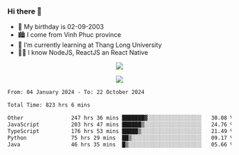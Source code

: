 ### Hi there 👋
- 🎂 My birthday is 02-09-2003
- 🏙️ I come from Vinh Phuc province
- 🌱 I’m currently learning at Thang Long University
- 🧑‍💻 I know NodeJS, ReactJS an React Native
<p align="center"><img src="https://github-readme-stats.vercel.app/api?username=tmquang0209&show_icons=true&theme=gradient"></p>
<p align="center"><img src="https://github-readme-stats.vercel.app/api/top-langs/?username=tmquang0209&hide=scss,css&langs_count=10"></p>
<!--START_SECTION:waka-->

```txt
From: 04 January 2024 - To: 22 October 2024

Total Time: 823 hrs 6 mins

Other               247 hrs 36 mins ███████▓░░░░░░░░░░░░░░░░░   30.08 %
JavaScript          203 hrs 47 mins ██████▒░░░░░░░░░░░░░░░░░░   24.76 %
TypeScript          176 hrs 53 mins █████▒░░░░░░░░░░░░░░░░░░░   21.49 %
Python              75 hrs 29 mins  ██▒░░░░░░░░░░░░░░░░░░░░░░   09.17 %
Java                46 hrs 35 mins  █▒░░░░░░░░░░░░░░░░░░░░░░░   05.66 %
```

<!--END_SECTION:waka-->
